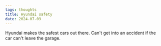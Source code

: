 ```yaml
---
tags: thoughts
title: Hyundai safety
date: 2024-07-09
---
```


Hyundai makes the safest cars out there. Can't get into an accident if the car can't leave the garage.

